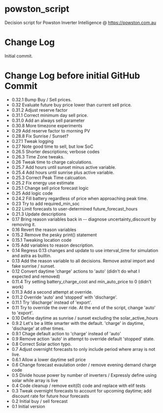 # powston_script
Decision script for Powston Inverter Intelligence @ https://powston.com.au

# Change Log

Initial commit.

# Change Log before initial GitHub Commit
- 0.32.1 Bump Buy / Sell prices.
- 0.32 Evaluate future buy price lower than current sell price.
- 0.31.2 Adjust reserve factor
- 0.31.1 Correct minimum day sell price.
- 0.31.0 Add an always sell parameter
- 0.30.8 More timezone experiments
- 0.29 Add reserve factor to morning PV
- 0.28.8 Fix Sunrise / Sunset?
- 0.27.1 Tweak logging
- 0.27 Note good time to sell, but low SoC
- 0.26.5 Shorter descriptions; verbose codes
- 0.26.3 Time Zone tweaks.
- 0.26 Tweak time to charge calculations.
- 0.25.7 Add hours until sunset minus active variable.
- 0.25.4 Add hours until sunrise plus active variable.
- 0.25.3 Correct Peak Time calcuation.
- 0.25.2 Fix energy use estimate
- 0.25.1 Change sell price forecast logic
- 0.25 Add logic code
- 0.24.2 Fill battery regardless of price when approaching peak time.
- 0.23 Try to add required_min_soc
- 0.22 Limit forecasts to user-determined future_forecast_hours
- 0.21.3 Update descriptions
- 0.17 Bring reason variables back in -- diagnose uncertainty_discount by removing it.
- 0.16 Revert the reason variables
- 0.15.2 Remove the pesky print() statement
- 0.15.1 Tweaking location code
- 0.15 Add variables to reason description.
- 0.14 Regress 0.13 changes and update to use interval_time for simulation and astra as builtin.
- 0.13 Add the reason variable to all decisions. Remove astral import and fake sunrise / sunset.
- 0.12 Convert daytime 'charge' actions to 'auto' (didn't do what I expected and removed)
- 0.11.4 Try setting battery_charge_cost and min_auto_price to 0 (didn't work)
- 0.11.3 Add a second attempt at override.
- 0.11.2 Override 'auto' and 'stopped' with 'discharge'.
- 0.11.1 Try 'discharge' instead of 'export'.
- 0.11 Try to override the over ride. At the end of the script, change 'auto' to 'export'.
- 0.10 Define daytime as sunrise / sunset excluding the solar_active_hours
- 0.9.2 Let's be a little smarter with the default. 'charge' in daytime, 'discharge' at other times.
- 0.9.1 Chage default action to 'charge' instead of 'auto'
- 0.9 Remove action 'auto' in attempt to override default 'stopped' state.
- 0.8 Correct Solar action typo.
- 0.7 Adjust overnight forecasts to only include period where array is not live.
- 0.6.1 Allow a lower daytime sell price
- 0.6 Change forecast evaulation order / remove evening demand charge code
- 0.5 Divide house power by number of inverters / Expressly define using solar while array is live
- 0.4 Code cleanup / remove exit(0) code and replace with elif tests
- 0.3 Tweak overnight forecasts to account for upcoming daytime; add discount rate for future hour forecasts
- 0.2 Initial buy / sell forecast
- 0.1 Initial version
